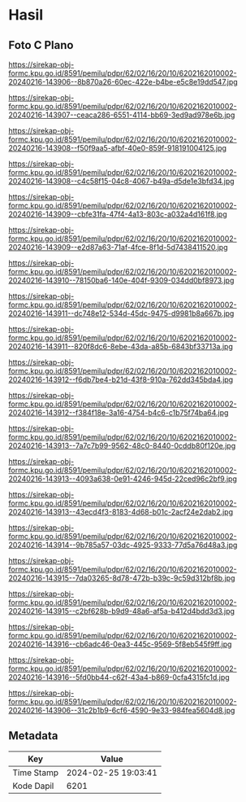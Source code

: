 # Hasil

## Foto C Plano

https://sirekap-obj-formc.kpu.go.id/8591/pemilu/pdpr/62/02/16/20/10/6202162010002-20240216-143906--8b870a26-60ec-422e-b4be-e5c8e19dd547.jpg

https://sirekap-obj-formc.kpu.go.id/8591/pemilu/pdpr/62/02/16/20/10/6202162010002-20240216-143907--ceaca286-6551-4114-bb69-3ed9ad978e6b.jpg

https://sirekap-obj-formc.kpu.go.id/8591/pemilu/pdpr/62/02/16/20/10/6202162010002-20240216-143908--f50f9aa5-afbf-40e0-859f-918191004125.jpg

https://sirekap-obj-formc.kpu.go.id/8591/pemilu/pdpr/62/02/16/20/10/6202162010002-20240216-143908--c4c58f15-04c8-4067-b49a-d5de1e3bfd34.jpg

https://sirekap-obj-formc.kpu.go.id/8591/pemilu/pdpr/62/02/16/20/10/6202162010002-20240216-143909--cbfe31fa-47f4-4a13-803c-a032a4d161f8.jpg

https://sirekap-obj-formc.kpu.go.id/8591/pemilu/pdpr/62/02/16/20/10/6202162010002-20240216-143909--e2d87a63-71af-4fce-8f1d-5d7438411520.jpg

https://sirekap-obj-formc.kpu.go.id/8591/pemilu/pdpr/62/02/16/20/10/6202162010002-20240216-143910--78150ba6-140e-404f-9309-034dd0bf8973.jpg

https://sirekap-obj-formc.kpu.go.id/8591/pemilu/pdpr/62/02/16/20/10/6202162010002-20240216-143911--dc748e12-534d-45dc-9475-d9981b8a667b.jpg

https://sirekap-obj-formc.kpu.go.id/8591/pemilu/pdpr/62/02/16/20/10/6202162010002-20240216-143911--820f8dc6-8ebe-43da-a85b-6843bf33713a.jpg

https://sirekap-obj-formc.kpu.go.id/8591/pemilu/pdpr/62/02/16/20/10/6202162010002-20240216-143912--f6db7be4-b21d-43f8-910a-762dd345bda4.jpg

https://sirekap-obj-formc.kpu.go.id/8591/pemilu/pdpr/62/02/16/20/10/6202162010002-20240216-143912--f384f18e-3a16-4754-b4c6-c1b75f74ba64.jpg

https://sirekap-obj-formc.kpu.go.id/8591/pemilu/pdpr/62/02/16/20/10/6202162010002-20240216-143913--7a7c7b99-9562-48c0-8440-0cddb80f120e.jpg

https://sirekap-obj-formc.kpu.go.id/8591/pemilu/pdpr/62/02/16/20/10/6202162010002-20240216-143913--4093a638-0e91-4246-945d-22ced96c2bf9.jpg

https://sirekap-obj-formc.kpu.go.id/8591/pemilu/pdpr/62/02/16/20/10/6202162010002-20240216-143913--43ecd4f3-8183-4d68-b01c-2acf24e2dab2.jpg

https://sirekap-obj-formc.kpu.go.id/8591/pemilu/pdpr/62/02/16/20/10/6202162010002-20240216-143914--9b785a57-03dc-4925-9333-77d5a76d48a3.jpg

https://sirekap-obj-formc.kpu.go.id/8591/pemilu/pdpr/62/02/16/20/10/6202162010002-20240216-143915--7da03265-8d78-472b-b39c-9c59d312bf8b.jpg

https://sirekap-obj-formc.kpu.go.id/8591/pemilu/pdpr/62/02/16/20/10/6202162010002-20240216-143915--c2bf628b-b9d9-48a6-af5a-b412d4bdd3d3.jpg

https://sirekap-obj-formc.kpu.go.id/8591/pemilu/pdpr/62/02/16/20/10/6202162010002-20240216-143916--cb6adc46-0ea3-445c-9569-5f8eb545f9ff.jpg

https://sirekap-obj-formc.kpu.go.id/8591/pemilu/pdpr/62/02/16/20/10/6202162010002-20240216-143916--5fd0bb44-c62f-43a4-b869-0cfa4315fc1d.jpg

https://sirekap-obj-formc.kpu.go.id/8591/pemilu/pdpr/62/02/16/20/10/6202162010002-20240216-143906--31c2b1b9-6cf6-4590-9e33-984fea5604d8.jpg


## Metadata

| Key        | Value               |
| ---------- | ------------------- |
| Time Stamp | 2024-02-25 19:03:41 |
| Kode Dapil | 6201                |



